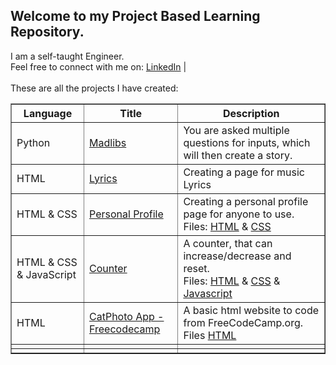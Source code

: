 ## Welcome to my Project Based Learning Repository.
I am a self-taught Engineer.<br>
Feel free to connect with me on: <a href="https://www.linkedin.com/in/hidhavaldesai/">LinkedIn</a> |
<br><br>
These are all the projects I have created: <br>
<table border="1">
    <tr>
        <th>Language</th>
        <th>Title</th>
        <th>Description</th>
    </tr>
        <tr>
        <td>Python</td>
        <td><a href="./python-projects/madlibs-game.py">Madlibs</a></td>
        <td>You are asked multiple questions for inputs, which will then create a story.</td>
        </tr>
        <tr>
        <td>HTML</td>
        <td><a href="./html-css-javascript-projects/lyrics.html">Lyrics</a></td>
        <td>Creating a page for music Lyrics</td>
        </tr>
        <tr>
        <td>HTML & CSS</td>
        <td><a href="./html-css-javascript-projects/personal_profile.html">Personal Profile</a></td>
        <td>Creating a personal profile page for anyone to use.<br> Files: <a href="./html-css-javascript-projects/personal_profile.html">HTML</a> & <a href="./html-css-javascript-projects/personal_profile.css">CSS</td>
        </tr>
        <tr>
        <td>HTML & CSS & JavaScript</td>
        <td><a href="./html-css-javascript-projects/counter.html">Counter</a></td>
        <td>A counter, that can increase/decrease and reset.<br> Files: <a href="./html-css-javascript-projects/counter.html">HTML</a> & <a href="./html-css-javascript-projects/counter.css">CSS</a> & <a href="/html-css-javascript-projects/counter.js">Javascript</a></td>
        </tr>
        <tr>
        <td>HTML</td>
        <td><a href="./html-css-javascript-projects/freecodecamp_cat_photo_app.html">CatPhoto App - Freecodecamp</a></td>
        <td>A basic html website to code from FreeCodeCamp.org.<br> Files <a href="./html-css-javascript-projects/freecodecamp_cat_photo_app.html">HTML</a></td>
        </tr>
        <tr>
        <td></td>
        <td></td>
        <td></td>
        </tr>
        <tr>
        <td></td>
        <td></td>
        <td></td>
        </tr>
</table>